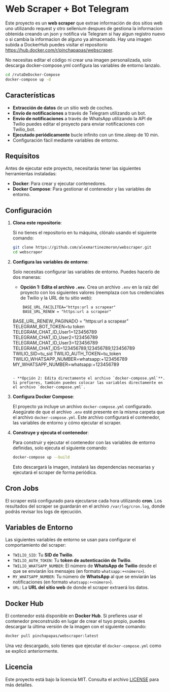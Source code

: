 
# Web Scraper + Bot Telegram

Este proyecto es un **web scraper** que extrae información de dos sitios web uno utilizando request y otro sellenium despues de gestiona la informacion obtenida creando un json y notifica via Telegram si hay algun registro nuevo o si cambia la informacion de alguno ya almacenado. Hay una imagen subida a DockerHub puedes visitar el repositorio https://hub.docker.com/r/pinchapapas/webscraper.

No necesitas editar el código ni crear una imagen personalizada, solo descarga docker-compose.yml configura las variables de entorno lanzalo.
```bash
cd /rutaDeDocker-Compose
docker-compose up -d
```

## Características
- **Extracción de datos** de un sitio web de coches.
- **Envío de notificaciones** a través de Telegram utilizando un bot.
- **Envío de notificaciones** a través de WhatsApp utilizando la API de Twilio puedes editar el proyecto para enviar notificaciones con Twilio_bot.
- **Ejecutado periódicamente**  bucle infinito con un time.sleep de 10 min.
- Configuración fácil mediante variables de entorno.

## Requisitos

Antes de ejecutar este proyecto, necesitarás tener las siguientes herramientas instaladas:

- **Docker**: Para crear y ejecutar contenedores.
- **Docker Compose**: Para gestionar el contenedor y las variables de entorno.

## Configuración

1. **Clona este repositorio**:

   Si no tienes el repositorio en tu máquina, clónalo usando el siguiente comando:

   ```bash
   git clone https://github.com/alexmartinezmoron/webscraper.git
   cd webscraper
   ```

2. **Configura las variables de entorno**:

   Solo necesitas configurar las variables de entorno. Puedes hacerlo de dos maneras:

   - **Opción 1: Edita el archivo `.env`**. Crea un archivo `.env` en la raíz del proyecto con los siguientes valores (reemplaza con tus credenciales de Twilio y la URL de tu sitio web):

     ```env
      BASE_URL_FACILITEA="https:url a scrapear"
      BASE_URL_RENEW = "https:url a scrapear"
   	BASE_URL_RENEW_PAGINADO = "https:url a scrapear"
   	TELEGRAM_BOT_TOKEN=tu token
   	TELEGRAM_CHAT_ID_User1=123456789
   	TELEGRAM_CHAT_ID_User2=123456789
   	TELEGRAM_CHAT_ID_User3=123456789
   	TELEGRAM_CHAT_IDS=123456789,123456789,123456789
   	TWILIO_SID=tu_sid
   	TWILIO_AUTH_TOKEN=tu_token
   	TWILIO_WHATSAPP_NUMBER=whatsapp:+123456789
   	MY_WHATSAPP_NUMBER=whatsapp:+123456789
    ```

   - **Opción 2: Edita directamente el archivo `docker-compose.yml`**. Si prefieres, también puedes colocar las variables directamente en el archivo `docker-compose.yml`.

3. **Configura Docker Compose**:

   El proyecto ya incluye un archivo `docker-compose.yml` configurado. Asegúrate de que el archivo `.env` esté presente en la misma carpeta que el archivo `docker-compose.yml`. Este archivo configurará el contenedor, las variables de entorno y cómo ejecutar el scraper.

4. **Construye y ejecuta el contenedor**:

   Para construir y ejecutar el contenedor con las variables de entorno definidas, solo ejecuta el siguiente comando:

   ```bash
   docker-compose up --build
   ```

   Esto descargará la imagen, instalará las dependencias necesarias y ejecutará el scraper de forma periódica.

## Cron Jobs

El scraper está configurado para ejecutarse cada hora utilizando **cron**. Los resultados del scraper se guardarán en el archivo `/var/log/cron.log`, donde podrás revisar los logs de ejecución.

## Variables de Entorno

Las siguientes variables de entorno se usan para configurar el comportamiento del scraper:

- `TWILIO_SID`: Tu **SID de Twilio**.
- `TWILIO_AUTH_TOKEN`: Tu **token de autenticación de Twilio**.
- `TWILIO_WHATSAPP_NUMBER`: El número de **WhatsApp de Twilio** desde el que se enviarán los mensajes (en formato `whatsapp:+<número>`).
- `MY_WHATSAPP_NUMBER`: Tu número de **WhatsApp** al que se enviarán las notificaciones (en formato `whatsapp:+<número>`).
- `URL`: La **URL del sitio web** de donde el scraper extraerá los datos.

## Docker Hub

El contenedor está disponible en **Docker Hub**. Si prefieres usar el contenedor preconstruido en lugar de crear el tuyo propio, puedes descargar la última versión de la imagen con el siguiente comando:

```bash
docker pull pinchapapas/webscraper:latest
```

Una vez descargado, solo tienes que ejecutar el `docker-compose.yml` como se explicó anteriormente.

## Licencia

Este proyecto está bajo la licencia MIT. Consulta el archivo [LICENSE](LICENSE) para más detalles.
